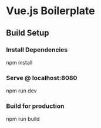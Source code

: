 # Vue.js Boilerplate
## Build Setup

### Install Dependencies

npm install


### Serve @ localhost:8080

npm run dev

### Build for production

npm run build

